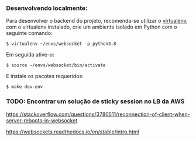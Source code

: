 ### Desenvolvendo localmente:

Para desenvolver o backend do projeto, recomenda-se utilizar o [virtualenv](https://virtualenv.pypa.io/en/latest/installation.html#via-pip), 
com o virtualenv instalado, crie um ambiente isolado em Python com o seguinte comando:

`$ virtualenv ~/envs/websocket -p python3.8`

Em seguida ative-o:

`$ source ~/envs/websocket/bin/activate`

E instale os pacotes requeridos:

`$ make dev-env`

### TODO: Encontrar um solução de sticky session no LB da AWS


https://stackoverflow.com/questions/3780511/reconnection-of-client-when-server-reboots-in-websocket

https://websockets.readthedocs.io/en/stable/intro.html
